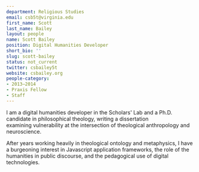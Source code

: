 ```yaml
---
department: Religious Studies
email: csb5t@virginia.edu
first_name: Scott
last_name: Bailey
layout: people
name: Scott Bailey
position: Digital Humanities Developer
short_bio: ''
slug: scott-bailey
status: not_current
twitter: csbailey5t
website: csbailey.org
people-category:
- 2013–2014
- Praxis Fellow
- Staff
---
```


I am a digital humanities developer in the Scholars' Lab and a Ph.D. candidate in philosophical theology, writing a dissertation examining vulnerability at the intersection of theological anthropology and neuroscience.

After years working heavily in theological ontology and metaphysics, I have a burgeoning interest in Javascript application frameworks, the role of the humanities in public discourse, and the pedagogical use of digital technologies.
